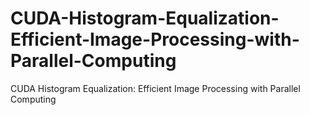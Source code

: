 # CUDA-Histogram-Equalization-Efficient-Image-Processing-with-Parallel-Computing
CUDA Histogram Equalization: Efficient Image Processing with Parallel Computing
